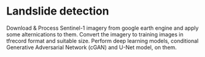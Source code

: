 # Landslide detection
Download &amp; Process Sentinel-1 imagery from google earth engine and apply some alternications to them. Convert the imagery to training images in tfrecord format and suitable size. Perform deep learning models, conditional Generative Adversarial Network (cGAN) and U-Net model, on them.  
